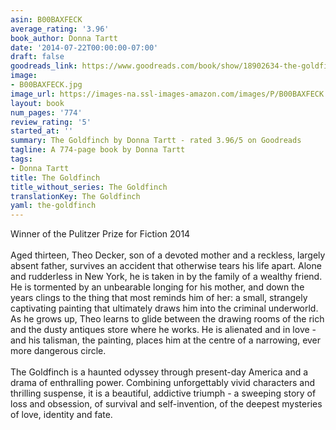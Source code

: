 ```yaml
---
asin: B00BAXFECK
average_rating: '3.96'
book_author: Donna Tartt
date: '2014-07-22T00:00:00-07:00'
draft: false
goodreads_link: https://www.goodreads.com/book/show/18902634-the-goldfinch
image:
- B00BAXFECK.jpg
image_url: https://images-na.ssl-images-amazon.com/images/P/B00BAXFECK.01._SCLZZZZZZZ.jpg
layout: book
num_pages: '774'
review_rating: '5'
started_at: ''
summary: The Goldfinch by Donna Tartt - rated 3.96/5 on Goodreads
tagline: A 774-page book by Donna Tartt
tags:
- Donna Tartt
title: The Goldfinch
title_without_series: The Goldfinch
translationKey: The Goldfinch
yaml: the-goldfinch
---
```


Winner of the Pulitzer Prize for Fiction 2014<br /><br />Aged thirteen, Theo Decker, son of a devoted mother and a reckless, largely absent father, survives an accident that otherwise tears his life apart. Alone and rudderless in New York, he is taken in by the family of a wealthy friend. He is tormented by an unbearable longing for his mother, and down the years clings to the thing that most reminds him of her: a small, strangely captivating painting that ultimately draws him into the criminal underworld. As he grows up, Theo learns to glide between the drawing rooms of the rich and the dusty antiques store where he works. He is alienated and in love - and his talisman, the painting, places him at the centre of a narrowing, ever more dangerous circle.<br /><br />The Goldfinch is a haunted odyssey through present-day America and a drama of enthralling power. Combining unforgettably vivid characters and thrilling suspense, it is a beautiful, addictive triumph - a sweeping story of loss and obsession, of survival and self-invention, of the deepest mysteries of love, identity and fate.